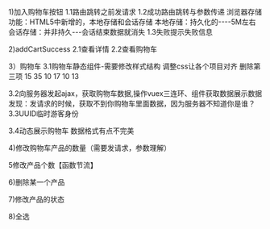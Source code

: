 1)加入购物车按钮
1.1路由跳转之前发请求
1.2成功路由跳转与参数传递
浏览器存储功能：HTML5中新增的，本地存储和会话存储
本地存储：持久化的----5M左右
会话存储：并非持久---会话结束数据就消失
1.3失败提示失败信息


2)addCartSuccess
2.1查看详情
2.2查看购物车



3）购物车
3.1购物车静态组件-需要修改样式结构
调整css让各个项目对齐  删除第三项  15  35  10 17  10  13

3.2向服务器发起ajax，获取购物车数据,操作vuex三连环、组件获取数据展示数据
发现：发请求的时候，获取不到你购物车里面数据，因为服务器不知道你是谁？
3.3UUID临时游客身份

3.4动态展示购物车
数据格式有点不完美



4)修改购物车产品的数量（需要发请求，参数理解）


5修改产品个数【函数节流】



6)删除某一个产品


7)修改产品的状态

8)全选